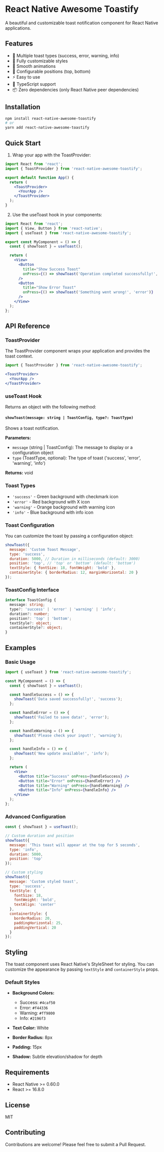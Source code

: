 # React Native Awesome Toastify

A beautiful and customizable toast notification component for React Native applications.

## Features

- 🎨 Multiple toast types (success, error, warning, info)
- 📱 Fully customizable styles
- 🔄 Smooth animations
- 📍 Configurable positions (top, bottom)
- ⚡ Easy to use
- 🎯 TypeScript support
- 📦 Zero dependencies (only React Native peer dependencies)

## Installation

```bash
npm install react-native-awesome-toastify
# or
yarn add react-native-awesome-toastify
```

## Quick Start

1. Wrap your app with the ToastProvider:

```jsx
import React from 'react';
import { ToastProvider } from 'react-native-awesome-toastify';

export default function App() {
  return (
    <ToastProvider>
      <YourApp />
    </ToastProvider>
  );
}
```

2. Use the useToast hook in your components:

```jsx
import React from 'react';
import { View, Button } from 'react-native';
import { useToast } from 'react-native-awesome-toastify';

export const MyComponent = () => {
  const { showToast } = useToast();

  return (
    <View>
      <Button 
        title="Show Success Toast"
        onPress={() => showToast('Operation completed successfully!', 'success')}
      />
      <Button 
        title="Show Error Toast"
        onPress={() => showToast('Something went wrong!', 'error')}
      />
    </View>
  );
};
```

## API Reference

### ToastProvider

The ToastProvider component wraps your application and provides the toast context.

```jsx
import { ToastProvider } from 'react-native-awesome-toastify';

<ToastProvider>
  <YourApp />
</ToastProvider>
```

### useToast Hook

Returns an object with the following method:

#### `showToast(message: string | ToastConfig, type?: ToastType)`

Shows a toast notification.

**Parameters:**
- `message` (string | ToastConfig): The message to display or a configuration object
- `type` (ToastType, optional): The type of toast ('success', 'error', 'warning', 'info')

**Returns:** void

### Toast Types

- `'success'` - Green background with checkmark icon
- `'error'` - Red background with X icon  
- `'warning'` - Orange background with warning icon
- `'info'` - Blue background with info icon

### Toast Configuration

You can customize the toast by passing a configuration object:

```jsx
showToast({
  message: 'Custom Toast Message',
  type: 'success',
  duration: 5000, // Duration in milliseconds (default: 3000)
  position: 'top', // 'top' or 'bottom' (default: 'bottom')
  textStyle: { fontSize: 18, fontWeight: 'bold' },
  containerStyle: { borderRadius: 12, marginHorizontal: 20 }
});
```

### ToastConfig Interface

```typescript
interface ToastConfig {
  message: string;
  type?: 'success' | 'error' | 'warning' | 'info';
  duration?: number;
  position?: 'top' | 'bottom';
  textStyle?: object;
  containerStyle?: object;
}
```

## Examples

### Basic Usage

```jsx
import { useToast } from 'react-native-awesome-toastify';

const MyComponent = () => {
  const { showToast } = useToast();

  const handleSuccess = () => {
    showToast('Data saved successfully!', 'success');
  };

  const handleError = () => {
    showToast('Failed to save data!', 'error');
  };

  const handleWarning = () => {
    showToast('Please check your input!', 'warning');
  };

  const handleInfo = () => {
    showToast('New update available!', 'info');
  };

  return (
    <View>
      <Button title="Success" onPress={handleSuccess} />
      <Button title="Error" onPress={handleError} />
      <Button title="Warning" onPress={handleWarning} />
      <Button title="Info" onPress={handleInfo} />
    </View>
  );
};
```

### Advanced Configuration

```jsx
const { showToast } = useToast();

// Custom duration and position
showToast({
  message: 'This toast will appear at the top for 5 seconds',
  type: 'info',
  duration: 5000,
  position: 'top'
});

// Custom styling
showToast({
  message: 'Custom styled toast',
  type: 'success',
  textStyle: {
    fontSize: 18,
    fontWeight: 'bold',
    textAlign: 'center'
  },
  containerStyle: {
    borderRadius: 20,
    paddingHorizontal: 25,
    paddingVertical: 20
  }
});
```

## Styling

The toast component uses React Native's StyleSheet for styling. You can customize the appearance by passing `textStyle` and `containerStyle` props.

### Default Styles

- **Background Colors:**
  - Success: `#4caf50`
  - Error: `#f44336`
  - Warning: `#ff9800`
  - Info: `#2196f3`

- **Text Color:** White
- **Border Radius:** 8px
- **Padding:** 15px
- **Shadow:** Subtle elevation/shadow for depth

## Requirements

- React Native >= 0.60.0
- React >= 16.8.0

## License

MIT

## Contributing

Contributions are welcome! Please feel free to submit a Pull Request.

